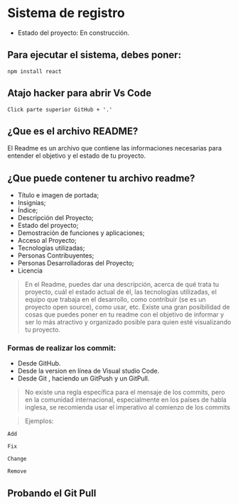 <h1>Sistema de registro </h1>

* Estado del proyecto: En construcción.

## Para ejecutar el sistema, debes poner: 

```npm install react```

## Atajo hacker para abrir Vs Code
```Click parte superior GitHub + '.'```

<h2>¿Que es el archivo README?</h2> 
  
El Readme es un archivo que contiene las informaciones necesarias para entender el objetivo y el estado de tu proyecto.

  ## ¿Que puede contener tu archivo readme?

* Título e imagen de portada;
* Insignias;
* Índice;
* Descripción del Proyecto;
* Estado del proyecto;
* Demostración de funciones y aplicaciones;
* Acceso al Proyecto;
* Tecnologías utilizadas;
* Personas Contribuyentes;
* Personas Desarrolladoras del Proyecto;
* Licencia

>  En el Readme, puedes dar una descripción,  acerca de qué trata tu proyecto,
>  cuál el estado actual de él,  las tecnologías utilizadas, el equipo 
>  que trabaja en el desarrollo, como contribuir (se es un proyecto open source),
>  como usar, etc. Existe una gran posibilidad de cosas que puedes poner
>  en tu readme con el objetivo de informar y ser lo más atractivo y 
>  organizado posible  para quien esté visualizando tu proyecto.


<h3>Formas de realizar los commit:</h3>

* Desde GitHub.
* Desde la version en línea de Visual studio Code.
* Desde Git , haciendo un GitPush y un GitPull.

> No existe una regla específica para el mensaje de los commits, 
> pero en la comunidad internacional, especialmente en los países de habla inglesa,
> se recomienda usar el imperativo al comienzo de los commits

> Ejemplos:

```Add```

```Fix```

```Change```

```Remove```

## Probando el Git Pull
 

